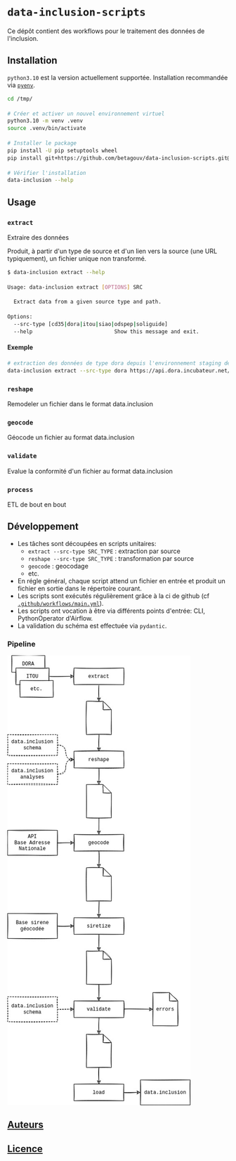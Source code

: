 # `data-inclusion-scripts`

Ce dépôt contient des workflows pour le traitement des données de l'inclusion.

## Installation

`python3.10` est la version actuellement supportée. Installation recommandée via [`pyenv`](https://github.com/pyenv/pyenv).


```bash
cd /tmp/

# Créer et activer un nouvel environnement virtuel
python3.10 -m venv .venv
source .venv/bin/activate

# Installer le package
pip install -U pip setuptools wheel
pip install git+https://github.com/betagouv/data-inclusion-scripts.git@main

# Vérifier l'installation
data-inclusion --help
```

## Usage

### `extract`

Extraire des données

Produit, à partir d'un type de source et d'un lien vers la source (une URL typiquement), un fichier unique non transformé.

```bash
$ data-inclusion extract --help

Usage: data-inclusion extract [OPTIONS] SRC

  Extract data from a given source type and path.

Options:
  --src-type [cd35|dora|itou|siao|odspep|soliguide]
  --help                          Show this message and exit.
```

#### Exemple

```bash
# extraction des données de type dora depuis l'environnement staging de dora
data-inclusion extract --src-type dora https://api.dora.incubateur.net/api/v1/structures/
```

### `reshape`

Remodeler un fichier dans le format data.inclusion

### `geocode`

Géocode un fichier au format data.inclusion

### `validate`

Evalue la conformité d'un fichier au format data.inclusion

### `process`

ETL de bout en bout

## Développement

* Les tâches sont découpées en scripts unitaires:
  * `extract --src-type SRC_TYPE` : extraction par source
  * `reshape --src-type SRC_TYPE` : transformation par source
  * `geocode` : geocodage
  * etc.
* En régle général, chaque script attend un fichier en entrée et produit un fichier en sortie dans le répertoire courant.
* Les scripts sont exécutés régulièrement grâce à la ci de github (cf [`.github/workflows/main.yml`](.github/workflows/main.yml)).
* Les scripts ont vocation à être via différents points d'entrée: CLI, PythonOperator d'Airflow.
* La validation du schéma est effectuée via `pydantic`.

### Pipeline

![pipeline](./docs/img/pipeline.jpg)

## [Auteurs](CODEOWNERS)

## [Licence](LICENSE)
